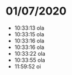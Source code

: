 
# 01/07/2020

- 10:33:13 ola
- 10:33:15 ola
- 10:33:16 ola
- 10:33:16 ola
- 10:33:22 ola
- 10:33:55 ola
- 11:59:52 oi
